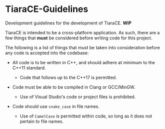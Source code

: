 # TiaraCE-Guidelines
Development guidelines for the development of TiaraCE. **WIP**

TiaraCE is intended to be a cross-platform application. As such, there are a few things that **must** be considered before writing code for this project.

The following is a list of things that must be taken into consideration before any code is accepted into the codebase:

*   All code is to be written in C++, and should adhere at minimum to the C++11 standard.
    *   Code that follows up to the C++17 is permitted.


*   Code must be able to be compiled in Clang or GCC/MinGW.
    *   Use of Visual Studio's code or project files is prohibited.


*   Code should use `snake_case` in file names.
    *   Use of `CamelCase` is permitted within code, so long as it does not pertain to file names.
